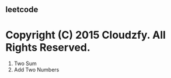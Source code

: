 ## leetcode

Copyright (C) 2015 Cloudzfy. All Rights Reserved.
========================================================

1. Two Sum
2. Add Two Numbers
